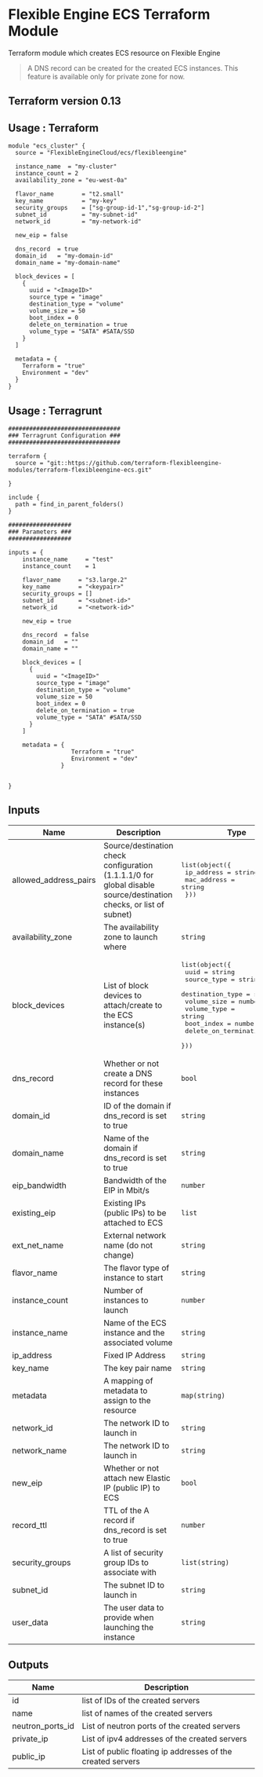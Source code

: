 # Flexible Engine ECS Terraform Module

Terraform module which creates ECS resource on Flexible Engine

> A DNS record can be created for the created ECS instances. This feature is available only for private zone for now.

## Terraform version 0.13

## Usage : Terraform

```hcl
module "ecs_cluster" {
  source = "FlexibleEngineCloud/ecs/flexibleengine"

  instance_name  = "my-cluster"
  instance_count = 2
  availability_zone = "eu-west-0a"

  flavor_name        = "t2.small"
  key_name           = "my-key"
  security_groups    = ["sg-group-id-1","sg-group-id-2"]
  subnet_id          = "my-subnet-id"
  network_id         = "my-network-id"

  new_eip = false

  dns_record  = true
  domain_id   = "my-domain-id"
  domain_name = "my-domain-name"

  block_devices = [
    {
      uuid = "<ImageID>"
      source_type = "image"
      destination_type = "volume"
      volume_size = 50
      boot_index = 0
      delete_on_termination = true
      volume_type = "SATA" #SATA/SSD
    }
  ]

  metadata = {
    Terraform = "true"
    Environment = "dev"
  }
}
```

## Usage : Terragrunt

```hcl
################################
### Terragrunt Configuration ###
################################

terraform {
  source = "git::https://github.com/terraform-flexibleengine-modules/terraform-flexibleengine-ecs.git"

}

include {
  path = find_in_parent_folders()
}

##################
### Parameters ###
##################

inputs = {
    instance_name     = "test"
    instance_count    = 1

    flavor_name     = "s3.large.2"
    key_name        = "<keypair>"
    security_groups = []
    subnet_id       = "<subnet-id>"
    network_id      = "<network-id>"

    new_eip = true

    dns_record  = false
    domain_id   = ""
    domain_name = ""

    block_devices = [
      {
        uuid = "<ImageID>"
        source_type = "image"
        destination_type = "volume"
        volume_size = 50
        boot_index = 0
        delete_on_termination = true
        volume_type = "SATA" #SATA/SSD
      }
    ]

    metadata = {
                  Terraform = "true"
                  Environment = "dev"
               }


}

```

## Inputs

| Name | Description | Type | Default | Required |
|------|-------------|------|---------|:-----:|
| allowed\_address\_pairs | Source/destination check configuration (1.1.1.1/0 for global disable source/destination checks, or list of subnet) | <pre>list(object({<br>    ip_address  = string<br>    mac_address = string<br>  }))</pre> | `[]` | no |
| availability\_zone | The availability zone to launch where | `string` | n/a | yes |
| block\_devices | List of block devices to attach/create to the ECS instance(s) | <pre>list(object({<br>    uuid                  = string<br>    source_type           = string<br>    destination_type      = string<br>    volume_size           = number<br>    volume_type           = string<br>    boot_index            = number<br>    delete_on_termination = bool<br>  }))</pre> | n/a | yes |
| dns\_record | Whether or not create a DNS record for these instances | `bool` | `false` | no |
| domain\_id | ID of the domain if dns\_record is set to true | `string` | `""` | no |
| domain\_name | Name of the domain if dns\_record is set to true | `string` | `""` | no |
| eip\_bandwidth | Bandwidth of the EIP in Mbit/s | `number` | n/a | yes |
| existing\_eip | Existing IPs (public IPs) to be attached to ECS | `list` | `[]` | no |
| ext\_net\_name | External network name (do not change) | `string` | `"admin_external_net"` | no |
| flavor\_name | The flavor type of instance to start | `string` | n/a | yes |
| instance\_count | Number of instances to launch | `number` | `1` | no |
| instance\_name | Name of the ECS instance and the associated volume | `string` | n/a | yes |
| ip\_address | Fixed IP Address | `string` | n/a | yes |
| key\_name | The key pair name | `string` | n/a | yes |
| metadata | A mapping of metadata to assign to the resource | `map(string)` | `{}` | no |
| network\_id | The network ID to launch in | `string` | `""` | no |
| network\_name | The network ID to launch in | `string` | n/a | yes |
| new\_eip | Whether or not attach new Elastic IP (public IP) to ECS | `bool` | `false` | no |
| record\_ttl | TTL of the A record if dns\_record is set to true | `number` | `"300"` | no |
| security\_groups | A list of security group IDs to associate with | `list(string)` | n/a | yes |
| subnet\_id | The subnet ID to launch in | `string` | `""` | no |
| user\_data | The user data to provide when launching the instance | `string` | `""` | no |

## Outputs

| Name | Description |
|------|-------------|
| id | list of IDs of the created servers |
| name | list of names of the created servers |
| neutron\_ports\_id | List of neutron ports of the created servers |
| private\_ip | List of ipv4 addresses of the created servers |
| public\_ip | List of public floating ip addresses of the created servers |
